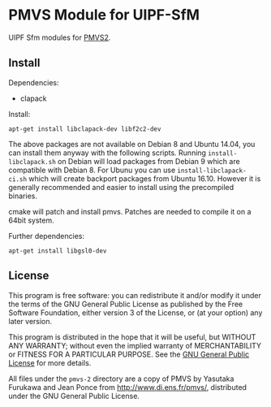 PMVS Module for UIPF-SfM
========================

UIPF Sfm modules for [PMVS2](http://www.di.ens.fr/pmvs/).

Install
-------

Dependencies:

 - clapack

Install:

    apt-get install libclapack-dev libf2c2-dev
    
The above packages are not available on Debian 8 and Ubuntu 14.04, you can install them anyway with the following scripts.
Running `install-libclapack.sh` on Debian will load packages from Debian 9 which are compatible with Debian 8.
For Ubunu you can use `install-libclapack-ci.sh` which will create backport packages from Ubuntu 16.10. However it is generally recommended
and easier to install using the precompiled binaries.

cmake will patch and install pmvs. Patches are needed to compile it on a 64bit system.

Further dependencies:

    apt-get install libgsl0-dev
    
    
License
-------

This program is free software: you can redistribute it and/or modify
it under the terms of the GNU General Public License as published by
the Free Software Foundation, either version 3 of the License, or
(at your option) any later version.

This program is distributed in the hope that it will be useful,
but WITHOUT ANY WARRANTY; without even the implied warranty of
MERCHANTABILITY or FITNESS FOR A PARTICULAR PURPOSE.
See the [GNU General Public License](LICENSE.md) for more details.

All files under the `pmvs-2` directory are a copy of PMVS by Yasutaka Furukawa and Jean Ponce from <http://www.di.ens.fr/pmvs/>, distributed under the GNU General Public License.
